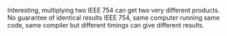 Interesting, multiplying two IEEE 754 can get two very different products.
No guarantee of identical results IEEE 754, same computer running same code, same compiler but different timings can give different results.
